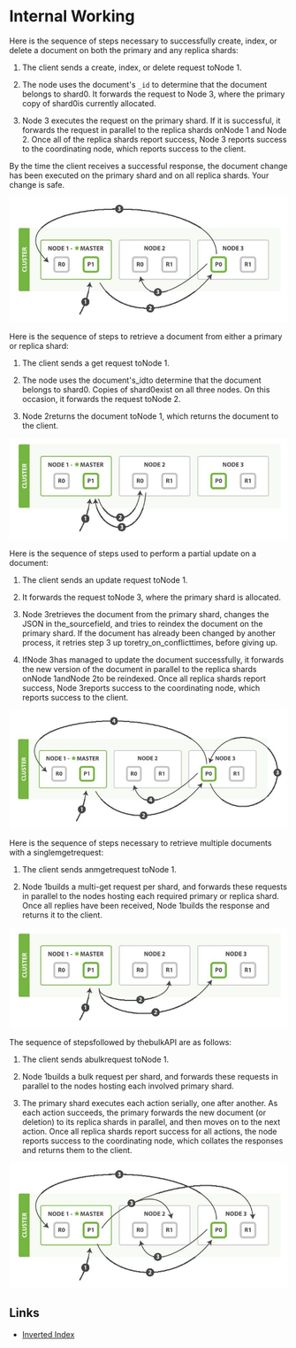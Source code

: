 # Internal Working

Here is the sequence of steps necessary to successfully create, index, or delete a document on both the primary and any replica shards:

1. The client sends a create, index, or delete request toNode 1.

2. The node uses the document's `_id` to determine that the document belongs to shard0. It forwards the request to Node 3, where the primary copy of shard0is currently allocated.

3. Node 3 executes the request on the primary shard. If it is successful, it forwards the request in parallel to the replica shards onNode 1 and Node 2. Once all of the replica shards report success, Node 3 reports success to the coordinating node, which reports success to the client.

By the time the client receives a successful response, the document change has been executed on the primary shard and on all replica shards. Your change is safe.

![image](../../media/Technologies-Elasticsearch-Internal-Working-image1.jpg)

Here is the sequence of steps to retrieve a document from either a primary or replica shard:

1. The client sends a get request toNode 1.

2. The node uses the document's_idto determine that the document belongs to shard0. Copies of shard0exist on all three nodes. On this occasion, it forwards the request toNode 2.

3. Node 2returns the document toNode 1, which returns the document to the client.

![image](../../media/Technologies-Elasticsearch-Internal-Working-image2.jpg)

Here is the sequence of steps used to perform a partial update on a document:

1. The client sends an update request toNode 1.

2. It forwards the request toNode 3, where the primary shard is allocated.

3. Node 3retrieves the document from the primary shard, changes the JSON in the_sourcefield, and tries to reindex the document on the primary shard. If the document has already been changed by another process, it retries step 3 up toretry_on_conflicttimes, before giving up.

4. IfNode 3has managed to update the document successfully, it forwards the new version of the document in parallel to the replica shards onNode 1andNode 2to be reindexed. Once all replica shards report success, Node 3reports success to the coordinating node, which reports success to the client.

![image](../../media/Technologies-Elasticsearch-Internal-Working-image3.jpg)

Here is the sequence of steps necessary to retrieve multiple documents with a singlemgetrequest:

1. The client sends anmgetrequest toNode 1.

2. Node 1builds a multi-get request per shard, and forwards these requests in parallel to the nodes hosting each required primary or replica shard. Once all replies have been received, Node 1builds the response and returns it to the client.

![image](../../media/Technologies-Elasticsearch-Internal-Working-image4.jpg)

The sequence of stepsfollowed by thebulkAPI are as follows:

1. The client sends abulkrequest toNode 1.

2. Node 1builds a bulk request per shard, and forwards these requests in parallel to the nodes hosting each involved primary shard.

3. The primary shard executes each action serially, one after another. As each action succeeds, the primary forwards the new document (or deletion) to its replica shards in parallel, and then moves on to the next action. Once all replica shards report success for all actions, the node reports success to the coordinating node, which collates the responses and returns them to the client.

![image](../../media/Technologies-Elasticsearch-Internal-Working-image5.jpg)

## Links

- [Inverted Index](databases/indexing/inverted-index.md)
